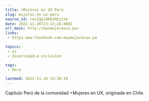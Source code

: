 ```yaml
---
title: +Mujeres en UX Perú
slug: mujeres-en-ux-peru
source_id: recZqGcOK62M2zItG
date: 2022-11-26T23:13:28.000Z
url_main: http://masmujeresux.pe/
links: 
 - https-www-facebook-com-masmujeresux-pe

topics: 
 - ux
 - diversidad-e-inclusion

tags: 
 - Perú

lastmod: 2022-11-26 23:30:19
---
```


Capítulo Perú de la comunidad +Mujeres en UX, originada en Chile.
